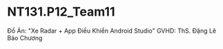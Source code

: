 # NT131.P12_Team11
Đồ Án: "Xe Radar + App Điều Khiển Android Studio"
GVHD: ThS. Đặng Lê Bảo Chương 
